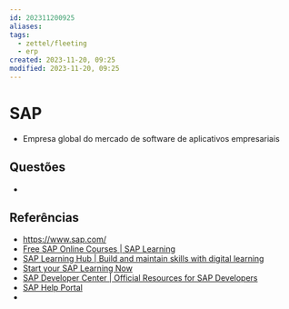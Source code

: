 ```yaml
---
id: 202311200925
aliases: 
tags:
  - zettel/fleeting
  - erp
created: 2023-11-20, 09:25
modified: 2023-11-20, 09:25
---
```

# SAP
<!-- Main content of my thoughts really -->

- Empresa global do mercado de software de aplicativos empresariais

## Questões
<!-- What remains for you to consider? --> 

- 

## Referências
<!-- Links to pages not referenced in the content -->

- https://www.sap.com/
- [Free SAP Online Courses | SAP Learning](https://learning.sap.com/)
- [SAP Learning Hub | Build and maintain skills with digital learning](https://training.sap.com/learninghub)
- [Start your SAP Learning Now](https://learninghub.sap.com/)
- [SAP Developer Center | Official Resources for SAP Developers](https://developers.sap.com/)
- [SAP Help Portal](https://help.sap.com/docs/)
- 
